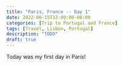 ```yaml
---
title: "Paris, France -- Day 1"
date: 2022-06-15T12:00:00-06:00
categories: [Trip to Portugal and France]
tags: [Travel, Lisbon, Portugal]
description: "TODO"
draft: true
---
```


Today was my first day in Paris!
